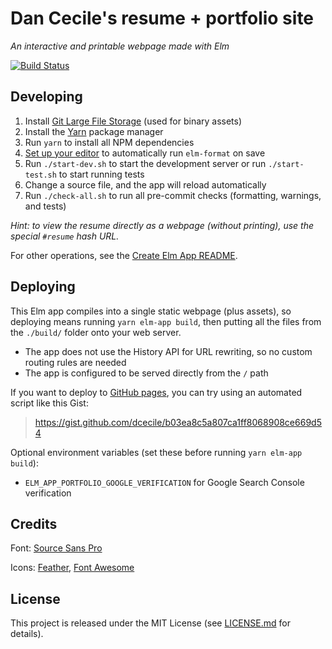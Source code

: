 # Dan Cecile's resume + portfolio site
_An interactive and printable webpage made with Elm_

[![Build Status](https://semaphoreci.com/api/v1/dcecile/dcecile-resume-portfolio/branches/master/badge.svg)](https://semaphoreci.com/dcecile/dcecile-resume-portfolio)

## Developing

1. Install [Git Large File Storage](https://git-lfs.github.com/) (used for
   binary assets)
2. Install the [Yarn](https://yarnpkg.com/en/docs/install) package manager
3. Run `yarn` to install all NPM dependencies
4. [Set up your
   editor](https://github.com/avh4/elm-format#detailed-instructions) to
   automatically run `elm-format` on save
5. Run `./start-dev.sh` to start the development server or run
   `./start-test.sh` to start running tests
6. Change a source file, and the app will reload automatically
7. Run `./check-all.sh` to run all pre-commit checks (formatting,
   warnings, and tests)

_Hint: to view the resume directly as a webpage (without printing), use
the special `#resume` hash URL._

For other operations, see the [Create Elm App
README](https://github.com/halfzebra/create-elm-app/tree/master/template).

## Deploying

This Elm app compiles into a single static webpage (plus assets), so
deploying means running `yarn elm-app build`, then putting all the files
from the `./build/` folder onto your web server.

- The app does not use the History API for URL rewriting, so no custom
  routing rules are needed
- The app is configured to be served directly from the `/` path

If you want to deploy to [GitHub pages](https://pages.github.com/), you
can try using an automated script like this Gist:

> https://gist.github.com/dcecile/b03ea8c5a807ca1ff8068908ce669d54

Optional environment variables (set these before running `yarn elm-app
build`):

- `ELM_APP_PORTFOLIO_GOOGLE_VERIFICATION` for Google Search Console
  verification


## Credits

Font: [Source Sans Pro](https://github.com/adobe-fonts/source-sans-pro)

Icons: [Feather](https://feathericons.com/), [Font
Awesome](https://fontawesome.com/)

## License

This project is released under the MIT License (see
[LICENSE.md](LICENSE.md) for details).
